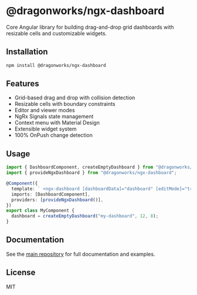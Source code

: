 # @dragonworks/ngx-dashboard

Core Angular library for building drag-and-drop grid dashboards with resizable cells and customizable widgets.

## Installation

```bash
npm install @dragonworks/ngx-dashboard
```

## Features

- Grid-based drag and drop with collision detection
- Resizable cells with boundary constraints
- Editor and viewer modes
- NgRx Signals state management
- Context menu with Material Design
- Extensible widget system
- 100% OnPush change detection

## Usage

```typescript
import { DashboardComponent, createEmptyDashboard } from "@dragonworks/ngx-dashboard";
import { provideNgxDashboard } from "@dragonworks/ngx-dashboard";

@Component({
  template: ` <ngx-dashboard [dashboardData]="dashboard" [editMode]="true" (dashboardChange)="onDashboardChange($event)"> </ngx-dashboard> `,
  imports: [DashboardComponent],
  providers: [provideNgxDashboard()],
})
export class MyComponent {
  dashboard = createEmptyDashboard("my-dashboard", 12, 8);
}
```

## Documentation

See the [main repository](https://github.com/TobyBackstrom/ngx-dashboard) for full documentation and examples.

## License

MIT
